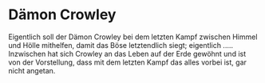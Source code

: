 # Dämon Crowley
Eigentlich soll der Dämon Crowley bei dem letzten Kampf zwischen Himmel und Hölle mithelfen, damit das Böse letztendlich siegt; eigentlich .....
Inzwischen hat sich Crowley an das Leben auf der Erde gewöhnt und ist von der Vorstellung, dass mit dem letzten Kampf das alles vorbei ist, gar nicht angetan.

